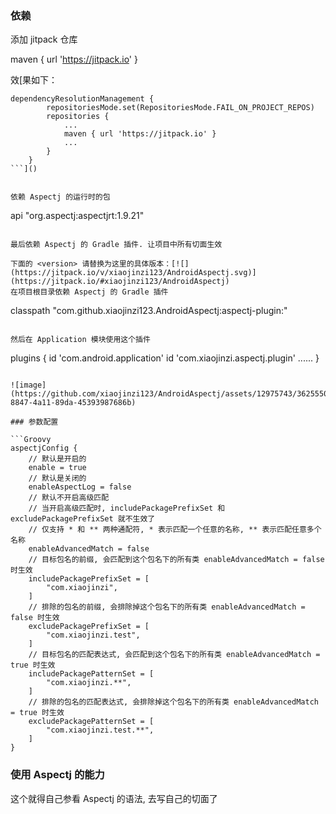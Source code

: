### 依赖

添加 jitpack 仓库

maven { url 'https://jitpack.io' }

效[果如下：
```
dependencyResolutionManagement {
		repositoriesMode.set(RepositoriesMode.FAIL_ON_PROJECT_REPOS)
		repositories {
		    ...
			maven { url 'https://jitpack.io' }
			...
		}
	}
```]()


依赖 Aspectj 的运行时的包
```
api "org.aspectj:aspectjrt:1.9.21"
```

最后依赖 Aspectj 的 Gradle 插件. 让项目中所有切面生效

下面的 <version> 请替换为这里的具体版本：[![](https://jitpack.io/v/xiaojinzi123/AndroidAspectj.svg)](https://jitpack.io/#xiaojinzi123/AndroidAspectj)
在项目根目录依赖 Aspectj 的 Gradle 插件

```
classpath "com.github.xiaojinzi123.AndroidAspectj:aspectj-plugin:<version>"
```

然后在 Application 模块使用这个插件

```
plugins {
    id 'com.android.application'
    id 'com.xiaojinzi.aspectj.plugin'
    ......
}
```

![image](https://github.com/xiaojinzi123/AndroidAspectj/assets/12975743/36255505-8847-4a11-89da-45393987686b)

### 参数配置

```Groovy
aspectjConfig {
    // 默认是开启的
    enable = true
    // 默认是关闭的
    enableAspectLog = false
    // 默认不开启高级匹配
    // 当开启高级匹配时, includePackagePrefixSet 和 excludePackagePrefixSet 就不生效了
    // 仅支持 * 和 ** 两种通配符, * 表示匹配一个任意的名称, ** 表示匹配任意多个名称
    enableAdvancedMatch = false
    // 目标包名的前缀, 会匹配到这个包名下的所有类 enableAdvancedMatch = false 时生效
    includePackagePrefixSet = [
        "com.xiaojinzi",
    ]
    // 排除的包名的前缀, 会排除掉这个包名下的所有类 enableAdvancedMatch = false 时生效
    excludePackagePrefixSet = [
        "com.xiaojinzi.test",
    ]
    // 目标包名的匹配表达式, 会匹配到这个包名下的所有类 enableAdvancedMatch = true 时生效
    includePackagePatternSet = [
        "com.xiaojinzi.**",
    ]
    // 排除的包名的匹配表达式, 会排除掉这个包名下的所有类 enableAdvancedMatch = true 时生效
    excludePackagePatternSet = [
        "com.xiaojinzi.test.**",
    ]
}
```

### 使用 Aspectj 的能力

这个就得自己参看 Aspectj 的语法, 去写自己的切面了
